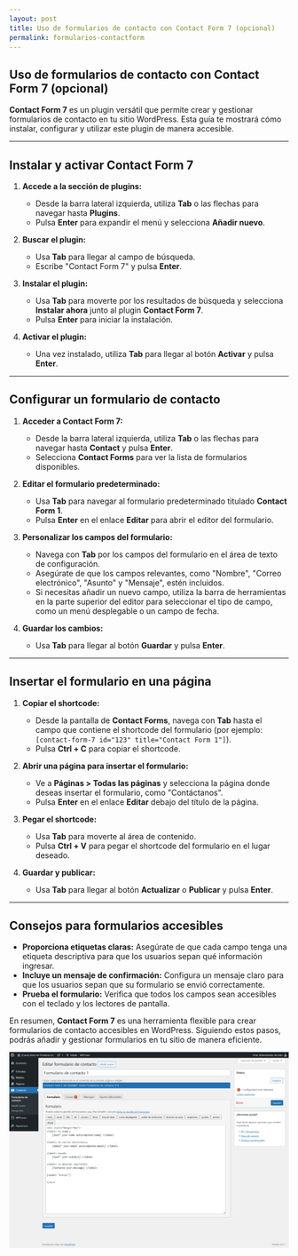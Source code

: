 ```yaml
---
layout: post
title: Uso de formularios de contacto con Contact Form 7 (opcional)
permalink: formularios-contactform
---
```


## Uso de formularios de contacto con Contact Form 7 (opcional)

**Contact Form 7** es un plugin versátil que permite crear y gestionar formularios de contacto en tu sitio WordPress. Esta guía te mostrará cómo instalar, configurar y utilizar este plugin de manera accesible.

---

## Instalar y activar Contact Form 7

1. **Accede a la sección de plugins:**  
   - Desde la barra lateral izquierda, utiliza **Tab** o las flechas para navegar hasta **Plugins**.  
   - Pulsa **Enter** para expandir el menú y selecciona **Añadir nuevo**.

2. **Buscar el plugin:**  
   - Usa **Tab** para llegar al campo de búsqueda.  
   - Escribe "Contact Form 7" y pulsa **Enter**.

3. **Instalar el plugin:**  
   - Usa **Tab** para moverte por los resultados de búsqueda y selecciona **Instalar ahora** junto al plugin **Contact Form 7**.  
   - Pulsa **Enter** para iniciar la instalación.

4. **Activar el plugin:**  
   - Una vez instalado, utiliza **Tab** para llegar al botón **Activar** y pulsa **Enter**.

---

## Configurar un formulario de contacto

1. **Acceder a Contact Form 7:**  
   - Desde la barra lateral izquierda, utiliza **Tab** o las flechas para navegar hasta **Contact** y pulsa **Enter**.  
   - Selecciona **Contact Forms** para ver la lista de formularios disponibles.

2. **Editar el formulario predeterminado:**  
   - Usa **Tab** para navegar al formulario predeterminado titulado **Contact Form 1**.  
   - Pulsa **Enter** en el enlace **Editar** para abrir el editor del formulario.

3. **Personalizar los campos del formulario:**  
   - Navega con **Tab** por los campos del formulario en el área de texto de configuración.  
   - Asegúrate de que los campos relevantes, como "Nombre", "Correo electrónico", "Asunto" y "Mensaje", estén incluidos.  
   - Si necesitas añadir un nuevo campo, utiliza la barra de herramientas en la parte superior del editor para seleccionar el tipo de campo, como un menú desplegable o un campo de fecha.

4. **Guardar los cambios:**  
   - Usa **Tab** para llegar al botón **Guardar** y pulsa **Enter**.

---

## Insertar el formulario en una página

1. **Copiar el shortcode:**  
   - Desde la pantalla de **Contact Forms**, navega con **Tab** hasta el campo que contiene el shortcode del formulario (por ejemplo: `[contact-form-7 id="123" title="Contact Form 1"]`).  
   - Pulsa **Ctrl + C** para copiar el shortcode.

2. **Abrir una página para insertar el formulario:**  
   - Ve a **Páginas > Todas las páginas** y selecciona la página donde deseas insertar el formulario, como "Contáctanos".  
   - Pulsa **Enter** en el enlace **Editar** debajo del título de la página.

3. **Pegar el shortcode:**  
   - Usa **Tab** para moverte al área de contenido.  
   - Pulsa **Ctrl + V** para pegar el shortcode del formulario en el lugar deseado.

4. **Guardar y publicar:**  
   - Usa **Tab** para llegar al botón **Actualizar** o **Publicar** y pulsa **Enter**.

---

## Consejos para formularios accesibles

- **Proporciona etiquetas claras:** Asegúrate de que cada campo tenga una etiqueta descriptiva para que los usuarios sepan qué información ingresar.  
- **Incluye un mensaje de confirmación:** Configura un mensaje claro para que los usuarios sepan que su formulario se envió correctamente.  
- **Prueba el formulario:** Verifica que todos los campos sean accesibles con el teclado y los lectores de pantalla.

En resumen, **Contact Form 7** es una herramienta flexible para crear formularios de contacto accesibles en WordPress. Siguiendo estos pasos, podrás añadir y gestionar formularios en tu sitio de manera eficiente.

![Captura de pantalla del área de administración de WordPress donde se muestra el apartado Contact Form 7, especificamente la sección de edición del formulario de contacto del sitio.](images/formularios-contactform.png)